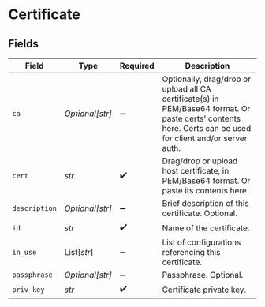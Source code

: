 # Certificate


## Fields

| Field                                                                                                                                                       | Type                                                                                                                                                        | Required                                                                                                                                                    | Description                                                                                                                                                 |
| ----------------------------------------------------------------------------------------------------------------------------------------------------------- | ----------------------------------------------------------------------------------------------------------------------------------------------------------- | ----------------------------------------------------------------------------------------------------------------------------------------------------------- | ----------------------------------------------------------------------------------------------------------------------------------------------------------- |
| `ca`                                                                                                                                                        | *Optional[str]*                                                                                                                                             | :heavy_minus_sign:                                                                                                                                          | Optionally, drag/drop or upload all CA certificate(s) in PEM/Base64 format. Or paste certs' contents here. Certs can be used for client and/or server auth. |
| `cert`                                                                                                                                                      | *str*                                                                                                                                                       | :heavy_check_mark:                                                                                                                                          | Drag/drop or upload host certificate, in PEM/Base64 format. Or paste its contents here.                                                                     |
| `description`                                                                                                                                               | *Optional[str]*                                                                                                                                             | :heavy_minus_sign:                                                                                                                                          | Brief description of this certificate. Optional.                                                                                                            |
| `id`                                                                                                                                                        | *str*                                                                                                                                                       | :heavy_check_mark:                                                                                                                                          | Name of the certificate.                                                                                                                                    |
| `in_use`                                                                                                                                                    | List[*str*]                                                                                                                                                 | :heavy_minus_sign:                                                                                                                                          | List of configurations referencing this certificate.                                                                                                        |
| `passphrase`                                                                                                                                                | *Optional[str]*                                                                                                                                             | :heavy_minus_sign:                                                                                                                                          | Passphrase. Optional.                                                                                                                                       |
| `priv_key`                                                                                                                                                  | *str*                                                                                                                                                       | :heavy_check_mark:                                                                                                                                          | Certificate private key.                                                                                                                                    |